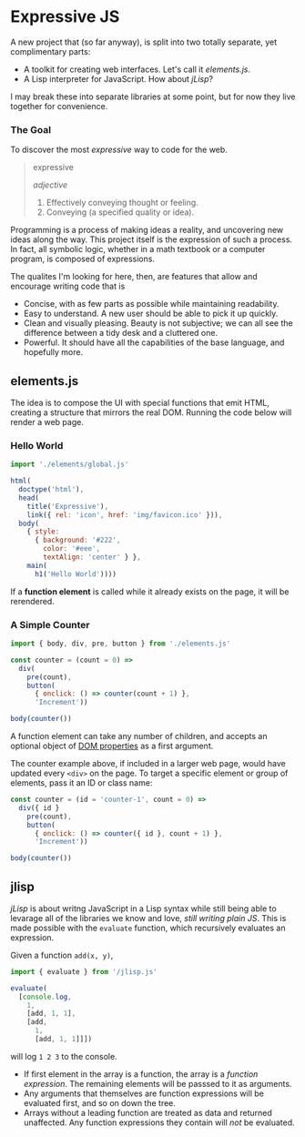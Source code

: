 # Expressive JS

A new project that (so far anyway), is split into two totally separate, yet
complimentary parts:

* A toolkit for creating web interfaces. Let's call it _elements.js_.
* A Lisp interpreter for JavaScript. How about _jLisp_?

I may break these into separate libraries at some point, but for now they live together for convenience.

### The Goal

To discover the most _expressive_ way to code for the web.

> expressive
>
>   _adjective_
>
>  1. Effectively conveying thought or feeling.
>  2. Conveying (a specified quality or idea).

Programming is a process of making ideas a reality, and uncovering new ideas along the way. This project itself is the expression of such a process. In fact, all symbolic logic, whether in a math textbook or a computer program, is composed of expressions.

The qualites I'm looking for here, then, are features that allow and encourage writing code that is

* Concise, with as few parts as possible while maintaining readability.
* Easy to understand. A new user should be able to pick it up quickly.
* Clean and visually pleasing. Beauty is not subjective; we can all see the difference between a tidy desk and a cluttered one.
* Powerful. It should have all the capabilities of the base language, and hopefully more.

## elements.js

The idea is to compose the UI with special functions that emit HTML, creating a structure that mirrors the real DOM. Running the code below will render a web page.

### Hello World
```js
import './elements/global.js'

html(
  doctype('html'),
  head(
    title('Expressive'),
    link({ rel: 'icon', href: 'img/favicon.ico' })),
  body(
    { style:
      { background: '#222',
        color: '#eee',
        textAlign: 'center' } },
    main(
      h1('Hello World'))))
```

If a **function element** is called while it already exists on the page, it will be rerendered.

### A Simple Counter
```js
import { body, div, pre, button } from './elements.js'

const counter = (count = 0) =>
  div(
    pre(count),
    button(
      { onclick: () => counter(count + 1) },
      'Increment'))

body(counter())
```

A function element can take any number of children, and accepts an optional object of [DOM properties](https://developer.mozilla.org/en-US/docs/Web/API/HTMLElement#properties) as a first argument.

The counter example above, if included in a larger web page, would have updated every `<div>` on the page. To target a specific element or group of elements, pass it an ID or class name:

```js
const counter = (id = 'counter-1', count = 0) =>
  div({ id }
    pre(count),
    button(
      { onclick: () => counter({ id }, count + 1) },
      'Increment'))

body(counter())

```

## jlisp

_jLisp_ is about writng JavaScript in a Lisp syntax while still being able to levarage all of the libraries we know and love, _still writing plain JS_. This is made possible with the `evaluate` function, which recursively evaluates an expression.

Given a function `add(x, y)`,

```js
import { evaluate } from '/jlisp.js'

evaluate(
  [console.log,
    1,
    [add, 1, 1],
    [add,
      1,
      [add, 1, 1]]])
```

will log `1 2 3` to the console.

* If first element in the array is a function, the array is a _function
expression_. The remaining elements will be passsed to it as arguments.
* Any arguments that themselves are function expressions will be evaluated
first, and so on down the tree.
* Arrays without a leading function are treated as data and returned
unaffected. Any function expressions they contain will _not_ be evaluated.

